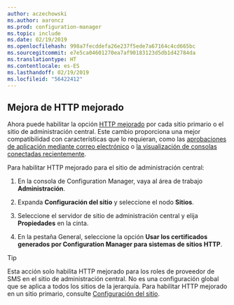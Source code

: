 ```yaml
---
author: aczechowski
ms.author: aaroncz
ms.prod: configuration-manager
ms.topic: include
ms.date: 02/19/2019
ms.openlocfilehash: 998a7fecddefa26e237f5ede7a67164c4cd665bc
ms.sourcegitcommit: e7e5ca04601270ea7af90183123d5db1d42784da
ms.translationtype: HT
ms.contentlocale: es-ES
ms.lasthandoff: 02/19/2019
ms.locfileid: "56422412"
---
```

## <a name="bkmk_ehttp"></a> Mejora de HTTP mejorado
<!--3798957-->

Ahora puede habilitar la opción [HTTP mejorado](/sccm/core/plan-design/hierarchy/enhanced-http) por cada sitio primario o el sitio de administración central. Este cambio proporciona una mejor compatibilidad con características que lo requieran, como las [aprobaciones de aplicación mediante correo electrónico](/sccm/apps/deploy-use/app-approval#bkmk_email-approve) o [la visualización de consolas conectadas recientemente](/sccm/core/get-started/2019/technical-preview-1901#bkmk_console).

Para habilitar HTTP mejorado para el sitio de administración central:

1. En la consola de Configuration Manager, vaya al área de trabajo **Administración**.  

2. Expanda **Configuración del sitio** y seleccione el nodo **Sitios**.  

3. Seleccione el servidor de sitio de administración central y elija **Propiedades** en la cinta.  

4. En la pestaña General, seleccione la opción **Usar los certificados generados por Configuration Manager para sistemas de sitios HTTP**.  

> [!Tip]  
> Esta acción solo habilita HTTP mejorado para los roles de proveedor de SMS en el sitio de administración central. No es una configuración global que se aplica a todos los sitios de la jerarquía. Para habilitar HTTP mejorado en un sitio primario, consulte [Configuración del sitio](/sccm/core/plan-design/hierarchy/enhanced-http#configure-the-site).  

